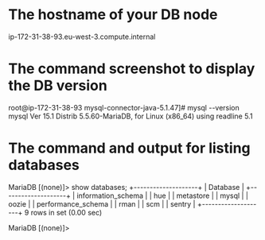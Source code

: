The hostname of your DB node
=============================

ip-172-31-38-93.eu-west-3.compute.internal

The command screenshot to display the DB version
=================================================

root@ip-172-31-38-93 mysql-connector-java-5.1.47]# mysql --version
mysql  Ver 15.1 Distrib 5.5.60-MariaDB, for Linux (x86_64) using readline 5.1


The command and output for listing databases
=============================================

MariaDB [(none)]> show databases;
+--------------------+
| Database           |
+--------------------+
| information_schema |
| hue                |
| metastore          |
| mysql              |
| oozie              |
| performance_schema |
| rman               |
| scm                |
| sentry             |
+--------------------+
9 rows in set (0.00 sec)

MariaDB [(none)]>